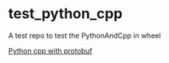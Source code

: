 # test_python_cpp
A test repo to test the PythonAndCpp in wheel

[Python cpp with protobuf](https://github.com/xingxing0468/wheels/tree/main/PythonAndCpp)

